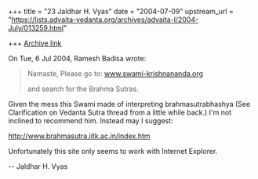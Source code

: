 +++
title = "23 Jaldhar H. Vyas"
date = "2004-07-09"
upstream_url = "https://lists.advaita-vedanta.org/archives/advaita-l/2004-July/013259.html"

+++
[Archive link](https://lists.advaita-vedanta.org/archives/advaita-l/2004-July/013259.html)

On Tue, 6 Jul 2004, Ramesh Badisa wrote:

> Namaste,
> Please go to: www.swami-krishnananda.org
>
> and search for the Brahma Sutras.
>

Given the mess this Swami made of interpreting brahmasutrabhashya (See
Clarification on Vedanta Sutra thread from a little while back.)  I'm not
inclined to recommend him.  Instead may I suggest:

http://www.brahmasutra.iitk.ac.in/index.htm

Unfortunately this site only seems to work with Internet Explorer.

-- 
Jaldhar H. Vyas <jaldhar at braincells.com>

